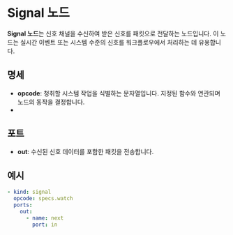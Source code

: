 # Signal 노드

**Signal 노드**는 신호 채널을 수신하여 받은 신호를 패킷으로 전달하는 노드입니다. 이 노드는 실시간 이벤트 또는 시스템 수준의 신호를 워크플로우에서 처리하는 데 유용합니다.

## 명세

- **opcode**: 청취할 시스템 작업을 식별하는 문자열입니다. 지정된 함수와 연관되며 노드의 동작을 결정합니다.
-

## 포트

- **out**: 수신된 신호 데이터를 포함한 패킷을 전송합니다.

## 예시

```yaml
- kind: signal
  opcode: specs.watch
  ports:
    out:
      - name: next
        port: in
```